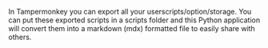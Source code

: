 In Tampermonkey you can export all your userscripts/option/storage. You can put these exported scripts in a scripts folder and this Python application will convert them into a markdown (mdx) formatted file to easily share with others.
